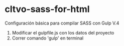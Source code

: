 # cltvo-sass-for-html
Configuración básica para compilar SASS con Gulp V.4

1. Modificar el gulpfile.js con los datos del proyecto
2. Correr comando 'gulp' en terminal